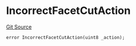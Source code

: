 # IncorrectFacetCutAction
[Git Source](https://github.com/thrackle-io/rules-protocol/blob/32fc908f43bfbb804e52e049074d30ce661a637a/src/economic/ruleStorage/RuleStorageDiamondLib.sol)


```solidity
error IncorrectFacetCutAction(uint8 _action);
```

